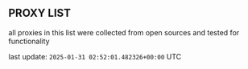 ## PROXY LIST

all proxies in this list were collected from open sources and tested for functionality

last update: `2025-01-31 02:52:01.482326+00:00` UTC